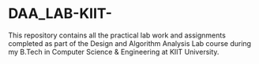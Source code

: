 # DAA_LAB-KIIT-
This repository contains all the practical lab work and assignments completed as part of the Design and Algorithm Analysis  Lab course during my B.Tech in Computer Science &amp; Engineering at KIIT University.
